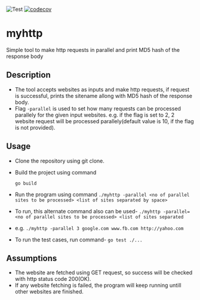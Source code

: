 ![Test](https://github.com/ganeshdipdumbare/myhttp/workflows/Test/badge.svg) [![codecov](https://codecov.io/gh/ganeshdipdumbare/myhttp/branch/master/graph/badge.svg)](https://codecov.io/gh/ganeshdipdumbare/myhttp)

# myhttp

Simple tool to make http requests in parallel and print MD5 hash of the response body

## Description

- The tool accepts websites as inputs and make http requests, if request is successful, prints the
   sitename allong with MD5 hash of the response body.
- Flag ```-parallel``` is used to set how many requests can be processed parallely for the given input websites.
   e.g. if the flag is set to 2, 2 website request will be processed parallely(default value is 10, if the flag is not provided).

## Usage

- Clone the repository using git clone.
- Build the project using command 

   ```go build```  

- Run the program using command ```./myhttp -parallel <no of parallel sites to be processed> <list of sites separated by space>```
- To run, this alternate command also can be used- ```./myhttp -parallel=<no of parallel sites to be processed> <list of sites separated```
- e.g. ```./myhttp -parallel 3 google.com www.fb.com http://yahoo.com```
- To run the test cases, run command- ```go test ./...```

## Assumptions

- The website are fetched using GET request, so success will be checked with http status code 200(OK).
- If any website fetching is failed, the program will keep running untill other websites are finished.




